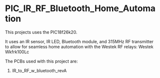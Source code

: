 # PIC_IR_RF_Bluetooth_Home_Automation

This projects uses the PIC18f26k20. 

It uses an IR sensor, IR LED, Bluetooth module, and 315MHz RF transmitter to
allow for seamless home automation with the Westek RF relays:
Westek Wkfrk100Lc 

The PCBs used with this project are:

1. IR_to_RF_w_bluetooth_revA
